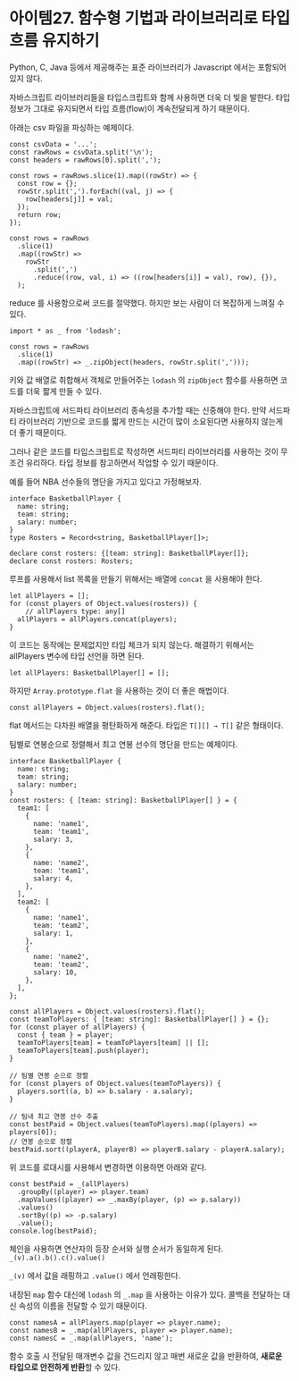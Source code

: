 # 아이템27. 함수형 기법과 라이브러리로 타입 흐름 유지하기

Python, C, Java 등에서 제공해주는 표준 라이브러리가 Javascript 에서는 포함되어 있지 않다.

자바스크립트 라이브러리들을 타입스크립트와 함께 사용하면 더욱 더 빛을 발한다. 타입 정보가 그대로 유지되면서 타입 흐름(flow)이 계속전달되게 하기 때문이다.

아래는 csv 파일을 파싱하는 예제이다.

```tsx
const csvData = '...';
const rawRows = csvData.split('\n');
const headers = rawRows[0].split(',');

const rows = rawRows.slice(1).map((rowStr) => {
  const row = {};
  rowStr.split(',').forEach((val, j) => {
    row[headers[j]] = val;
  });
  return row;
});

const rows = rawRows
  .slice(1)
  .map((rowStr) =>
    rowStr
      .split(',')
      .reduce((row, val, i) => ((row[headers[i]] = val), row), {}),
  );
```

reduce 를 사용함으로써 코드를 절약했다. 하지만 보는 사람이 더 복잡하게 느껴질 수 있다.

```tsx
import * as _ from 'lodash';

const rows = rawRows
  .slice(1)
  .map((rowStr) => _.zipObject(headers, rowStr.split(',')));
```

키와 값 배열로 취합해서 객체로 만들어주는 `lodash` 의 `zipObject` 함수를 사용하면 코드를 더욱 짧게 만들 수 있다.

자바스크립트에 서드파티 라이브러리 종속성을 추가할 때는 신중해야 한다. 만약 서드파티 라이브러리 기반으로 코드를 짧게 만드는 시간이 많이 소요된다면 사용하지 않는게 더 좋기 때문이다.

그러나 같은 코드를 타입스크립트로 작성하면 서드파티 라이브러리를 사용하는 것이 무조건 유리하다. 타입 정보를 참고하면서 작업할 수 있기 때문이다.

예를 들어 NBA 선수들의 명단을 가지고 있다고 가정해보자.

```tsx
interface BasketballPlayer {
  name: string;
  team: string;
  salary: number;
}
type Rosters = Record<string, BasketballPlayer[]>;

declare const rosters: {[team: string]: BasketballPlayer[]};
declare const rosters: Rosters;
```

루프를 사용해서 list 목록을 만들기 위해서는 배열에 `concat` 을 사용해야 한다.

```tsx
let allPlayers = [];
for (const players of Object.values(rosters)) {
	// allPlayers type: any[]
  allPlayers = allPlayers.concat(players);
}
```

이 코드는 동작에는 문제없지만 타입 체크가 되지 않는다. 해결하기 위해서는 allPlayers 변수에 타입 선언을 하면 된다.

```tsx
let allPlayers: BasketballPlayer[] = [];
```

하지만 `Array.prototype.flat` 을 사용하는 것이 더 좋은 해법이다.

```tsx
const allPlayers = Object.values(rosters).flat();
```

flat 메서드는 다차원 배열을 평탄화하게 해준다. 타입은 `T[][] → T[]`  같은 형태이다.

팀별로 연봉순으로 정렬해서 최고 연봉 선수의 명단을 만드는 예제이다.

```tsx
interface BasketballPlayer {
  name: string;
  team: string;
  salary: number;
}
const rosters: { [team: string]: BasketballPlayer[] } = {
  team1: [
    {
      name: 'name1',
      team: 'team1',
      salary: 3,
    },
    {
      name: 'name2',
      team: 'team1',
      salary: 4,
    },
  ],
  team2: [
    {
      name: 'name1',
      team: 'team2',
      salary: 1,
    },
    {
      name: 'name2',
      team: 'team2',
      salary: 10,
    },
  ],
};

const allPlayers = Object.values(rosters).flat();
const teamToPlayers: { [team: string]: BasketballPlayer[] } = {};
for (const player of allPlayers) {
  const { team } = player;
  teamToPlayers[team] = teamToPlayers[team] || [];
  teamToPlayers[team].push(player);
}

// 팀별 연봉 순으로 정렬
for (const players of Object.values(teamToPlayers)) {
  players.sort((a, b) => b.salary - a.salary);
}

// 팀내 최고 연봉 선수 추출
const bestPaid = Object.values(teamToPlayers).map((players) => players[0]);
// 연봉 순으로 정렬
bestPaid.sort((playerA, playerB) => playerB.salary - playerA.salary);
```

위 코드를 로대시를 사용해서 변경하면 이용하면 아래와 같다.

```tsx
const bestPaid = _(allPlayers)
  .groupBy((player) => player.team)
  .mapValues((player) => _.maxBy(player, (p) => p.salary))
  .values()
  .sortBy((p) => -p.salary)
  .value();
console.log(bestPaid);
```

체인을 사용하면 연산자의 등장 순서와 실행 순서가 동일하게 된다. `_(v).a().b().c().value()`

`_(v)` 에서 값을 래핑하고 `.value()` 에서 언래핑한다.

내장된 `map` 함수 대신에 `lodash` 의 `_.map` 을 사용하는 이유가 있다. 콜백을 전달하는 대신 속성의 이름을 전달할 수 있기 때문이다.

```tsx
const namesA = allPlayers.map(player => player.name);
const namesB = _.map(allPlayers, player => player.name);
const namesC = _.map(allPlayers, 'name');
```

함수 호출 시 전달된 매개변수 값을 건드리지 않고 매번 새로운 값을 반환하여, **새로운 타입으로 안전하게 반환**할 수 있다.
